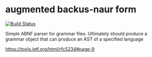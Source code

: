# augmented backus-naur form

[![Build Status](https://travis-ci.com/steve-thousand/abnf-ts.svg?branch=main)](https://travis-ci.com/steve-thousand/abnf-ts)

Simple ABNF parser for grammar files. Ultimately should produce a grammar object that can produce an AST of a specified language

<https://tools.ietf.org/html/rfc5234#page-9>
